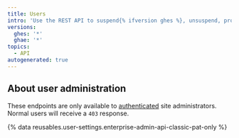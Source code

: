 ```yaml
---
title: Users
intro: 'Use the REST API to suspend{% ifversion ghes %}, unsuspend, promote, and demote{% endif %}{% ifversion ghae %} and unsuspend{% endif %} users on your enterprise.'
versions:
  ghes: '*'
  ghae: '*'
topics:
  - API
autogenerated: true
---
```


## About user administration

These endpoints are only available to [authenticated](/rest/overview/resources-in-the-rest-api#authentication) site administrators. Normal users will receive a `403` response.

{% data reusables.user-settings.enterprise-admin-api-classic-pat-only %}


<!-- Content after this section is automatically generated -->
